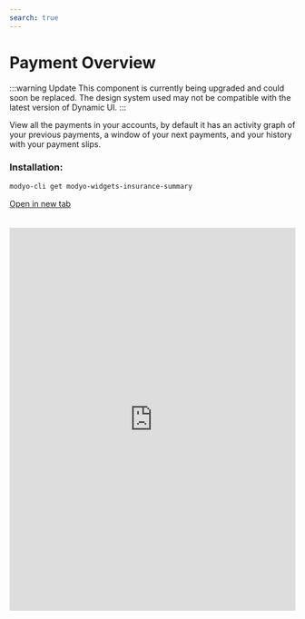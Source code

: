 ```yaml
---
search: true
---
```


# Payment Overview

:::warning Update
This component is currently being upgraded and could soon be replaced. The design system used may not be compatible with the latest version of Dynamic UI.
:::

View all the payments in your accounts, by default it has an activity graph of your previous payments, a window of your next payments, and your history with your payment slips. 

### Installation:

```bash
modyo-cli get modyo-widgets-insurance-summary
```

[Open in new tab](https://widgets.modyo.com/insurance/retail/summary)

<iframe id="widgetFrame" src="https://widgets.modyo.com/insurance/retail/summary" width="100%" frameborder="0" style="min-height:675px;overflow:auto;margin-top:20px;"/>

The features of this widget are as follows:

| Features | Description |
| ------------- | ----------- |
|Insurance summary| Displays the summary of all the insurance policies in the account. You can view the following information: <ul> <li> Type of Insurance </li> <li> Policy Number </li> <li> Policy Status </li> <li> Purchase Details </li> <li> Insured capital </li> </ul> |


<script>

  export default {
    mounted() {

      function setIframeHeightCO(id, ht) {
          var ifrm = document.getElementById(id);
          if(ifrm) {
            ifrm.style.height = ht + 4 + "px";
          }
      }
      // iframed document sends its height using postMessage
      function handleDocHeightMsg(e) {
          // check origin
          if ( e.origin === 'https://widgets.modyo.com' ) {
              // parse data
              var data = JSON.parse( e.data );

              console.log('data:', data)
              // check data object
              if ( data['docHeight'] ) {
                  setIframeHeightCO( 'widgetFrame', data['docHeight'] );
              } else {
                  setIframeHeightCO( 'widgetFrame', 700 );
              }
          }
      }

      // assign message handler
      if ( window.addEventListener ) {
          window.addEventListener('message', handleDocHeightMsg, false);
      }
    }
  }
</script>